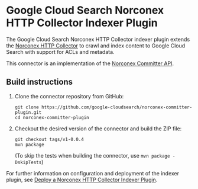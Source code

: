 # Google Cloud Search Norconex HTTP Collector Indexer Plugin

The Google Cloud Search Norconex HTTP Collector indexer plugin extends the [Norconex HTTP Collector](https://www.norconex.com/collectors/collector-http/)
to crawl and index content to Google Cloud Search with support for ACLs and metadata.

This connector is an implementation of the [Norconex Committer API](https://www.norconex.com/collectors/committer-core/).

## Build instructions

1. Clone the connector repository from GitHub:
   ```
   git clone https://github.com/google-cloudsearch/norconex-committer-plugin.git
   cd norconex-committer-plugin
   ```

2. Checkout the desired version of the connector and build the ZIP file:
   ```
   git checkout tags/v1-0.0.4
   mvn package
   ```
   (To skip the tests when building the connector, use `mvn package -DskipTests`)

For further information on configuration and deployment of the indexer plugin, see
[Deploy a Norconex HTTP Collector Indexer
Plugin](https://developers.google.com/cloud-search/docs/guides/norconex-http-connector).
